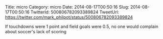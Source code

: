 Title: micro
Category: micro
Date: 2014-08-17T00:50:16
Slug: 2014-08-17T00:50:16
TwitterId: 500806782093389824
TweetUrl: https://twitter.com/mark_philpot/status/500806782093389824

If touchdowns were 1 point and field goals were 0.5, no one would complain about soccer's lack of scoring